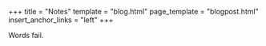 +++
title = "Notes"
template = "blog.html"
page_template = "blogpost.html"
insert_anchor_links = "left"
+++

Words fail.
